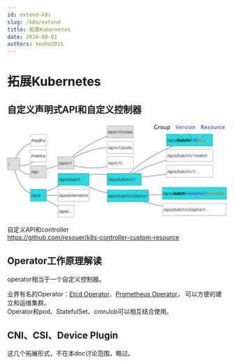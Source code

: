 ```yaml
---
id: extend-k8s
slug: /k8s/extend
title: 拓展Kubernetes
date: 2024-09-01
authors: teaho2015
---
```


# 拓展Kubernetes

## 自定义声明式API和自定义控制器

![api.jpg](api.jpg)

自定义API和controller  
https://github.com/resouer/k8s-controller-custom-resource


## Operator工作原理解读

operator相当于一个自定义控制器。

业界有名的Operator：[Etcd Operator](https://github.com/coreos/etcd-operator/tree/master/example)、[Prometheus Operator](https://github.com/prometheus-operator/prometheus-operator)，
可以方便的建立和运维集群。  
Operator和pod、StatefulSet、cronJob可以相互结合使用。


## CNI、CSI、Device Plugin

这几个拓展形式，不在本doc讨论范围，略过。